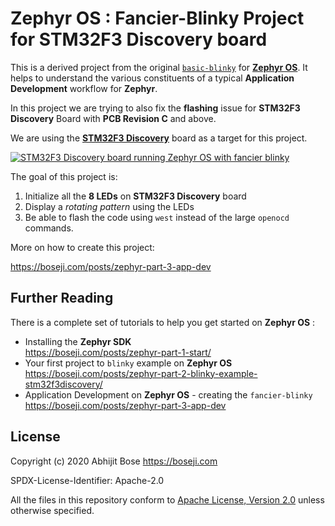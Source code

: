 # Zephyr OS : Fancier-Blinky Project for STM32F3 Discovery board

This is a derived project from the original [`basic-blinky`](https://github.com/boseji/zephyr-basic-blinky-stm32f3_disco) for [**Zephyr OS**](https://www.zephyrproject.org/).
It helps to understand the various constituents of a typical
**Application Development** workflow for **Zephyr**.

In this project we are trying to also fix the **flashing** issue for **STM32F3 Discovery** Board with **PCB Revision C** and above.

We are using the [**STM32F3 Discovery**](https://www.st.com/en/evaluation-tools/stm32f3discovery.html)
board as a target for this project.

[![STM32F3 Discovery board running Zephyr OS with fancier blinky](https://www.boseji.com/images/zephyr-part-3-app-dev-1.jpg)](https://boseji.com/posts/zephyr-part-3-app-dev)

The goal of this project is:

1. Initialize all the **8 LEDs** on **STM32F3 Discovery** board
2. Display a *rotating pattern* using the LEDs
3. Be able to flash the code using `west` instead of the large `openocd` commands.

More on how to create this project:

<https://boseji.com/posts/zephyr-part-3-app-dev>

## Further Reading

There is a complete set of tutorials to help you get started on **Zephyr OS** :

- Installing the **Zephyr SDK** <br>
  <https://boseji.com/posts/zephyr-part-1-start/>
- Your first project to `blinky` example on **Zephyr OS**<br>
  <https://boseji.com/posts/zephyr-part-2-blinky-example-stm32f3discovery/>
- Application Development on **Zephyr OS** - creating the `fancier-blinky` <br>
  <https://boseji.com/posts/zephyr-part-3-app-dev>

## License

Copyright (c) 2020 Abhijit Bose <https://boseji.com>

SPDX-License-Identifier: Apache-2.0

All the files in this repository conform to
[Apache License, Version 2.0](http://www.apache.org/licenses/LICENSE-2.0)
unless otherwise specified.
